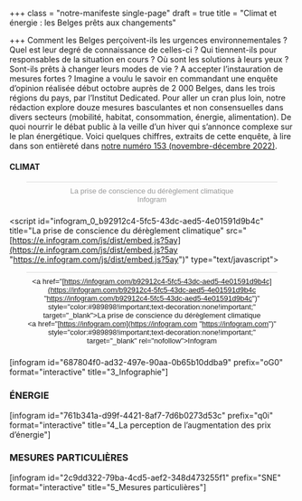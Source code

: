 +++
class = "notre-manifeste single-page"
draft = true
title = "Climat et énergie : les Belges prêts aux changements"

+++
Comment les Belges perçoivent-ils les urgences environnementales ? Quel est leur degré de connaissance de celles-ci ? Qui tiennent-ils pour responsables de la situation en cours ? Où sont les solutions à leurs yeux ? Sont-ils prêts à changer leurs modes de vie ? A accepter l’instauration de mesures fortes ? Imagine a voulu le savoir en commandant une enquête d’opinion réalisée début octobre auprès de 2 000 Belges, dans les trois régions du pays, par l’Institut Dedicated. Pour aller un cran plus loin, notre rédaction explore douze mesures basculantes et non consensuelles dans divers secteurs (mobilité, habitat, consommation, énergie, alimentation). De quoi nourrir le débat public à la veille d’un hiver qui s’annonce complexe sur le plan énergétique. Voici quelques chiffres, extraits de cette enquête, à lire dans son entièreté dans [notre numéro 153 (novembre-décembre 2022)](https://kiosque.imagine-magazine.com/).

#### **CLIMAT**

<script id="infogram_0_b92912c4-5fc5-43dc-aed5-4e01591d9b4c" title="La prise de conscience du dérèglement climatique" src="https://e.infogram.com/js/dist/embed.js?JqC" type="text/javascript"></script><div style="padding:8px 0;font-family:Arial!important;font-size:13px!important;line-height:15px!important;text-align:center;border-top:1px solid #dadada;margin:0 30px"><a href="https://infogram.com/b92912c4-5fc5-43dc-aed5-4e01591d9b4c" style="color:#989898!important;text-decoration:none!important;" target="_blank">La prise de conscience du dérèglement climatique</a><br><a href="https://infogram.com" style="color:#989898!important;text-decoration:none!important;" target="_blank" rel="nofollow">Infogram</a></div>

<align center> <script id="infogram_0_b92912c4-5fc5-43dc-aed5-4e01591d9b4c" title="La prise de conscience du dérèglement climatique" src="[https://e.infogram.com/js/dist/embed.js?5ay](https://e.infogram.com/js/dist/embed.js?5ay "https://e.infogram.com/js/dist/embed.js?5ay")" type="text/javascript"></script><div style="padding:8px 0;font-family:Arial!important;font-size:13px!important;line-height:15px!important;text-align:center;border-top:1px solid #dadada;margin:0 30px"><a href="[https://infogram.com/b92912c4-5fc5-43dc-aed5-4e01591d9b4c](https://infogram.com/b92912c4-5fc5-43dc-aed5-4e01591d9b4c "https://infogram.com/b92912c4-5fc5-43dc-aed5-4e01591d9b4c")" style="color:#989898!important;text-decoration:none!important;" target="_blank">La prise de conscience du dérèglement climatique</a><br><a href="[https://infogram.com](https://infogram.com "https://infogram.com")" style="color:#989898!important;text-decoration:none!important;" target="_blank" rel="nofollow">Infogram</a></div>

\[infogram id="687804f0-ad32-497e-90aa-0b65b10ddba9" prefix="oG0" format="interactive" title="3_Infographie"\]

### **ÉNERGIE**

\[infogram id="761b341a-d99f-4421-8af7-7d6b0273d53c" prefix="q0i" format="interactive" title="4_La perception de l’augmentation des prix d’énergie"\]

### **MESURES PARTICULIÈRES**

\[infogram id="2c9dd322-79ba-4cd5-aef2-348d473255f1" prefix="SNE" format="interactive" title="5_Mesures particulières"\]
